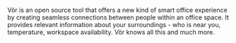 Vör is an open source tool that offers a new kind of smart office experience by creating seamless connections between people within an office space. It provides relevant information about your surroundings - who is near you, temperature, workspace availability. Vör knows all this and much more.